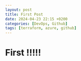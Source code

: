 ```yaml
---
layout: post
title: First Post
date: 2024-04-23 22:15 +0200
categories: [DevOps, Github]
tags: [terraform, azure, github]
---
```


# First !!!!!